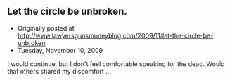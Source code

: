 ## Let the circle be unbroken.

 * Originally posted at http://www.lawyersgunsmoneyblog.com/2009/11/let-the-circle-be-unbroken
 * Tuesday, November 10, 2009

I would continue, but I don't feel comfortable speaking for the dead.  Would that others shared my discomfort ...